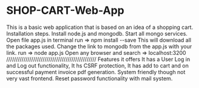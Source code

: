 # SHOP-CART-Web-App
This is a basic web application that is based on an idea of a shopping cart.
Installation steps.
Install node.js and mongodb.
Start all mongo services.
Open file app.js in terminal
run => npm install --save
This will download all the packages used.
Change the link to mongodb from the app.js with your link.
run => node app.js
Open any browser and search => localhost:3200
///////////////////////////////////////////////
Features it offers 
It has a User Log in and Log out functionality,
It hs CSRF protection,
It has add to cart and on successful payment invoice pdf generation.
System friendly though not very vast frontend.
Reset password functionality with mail system.
